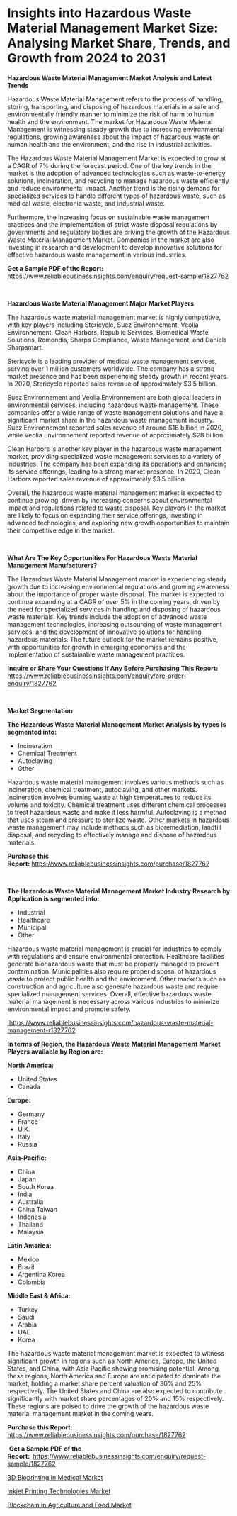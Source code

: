 <p><h1>Insights into Hazardous Waste Material Management Market Size: Analysing Market Share, Trends, and Growth from 2024 to 2031</h1></p><p><strong>Hazardous Waste Material Management Market Analysis and Latest Trends</strong></p>
<p><p>Hazardous Waste Material Management refers to the process of handling, storing, transporting, and disposing of hazardous materials in a safe and environmentally friendly manner to minimize the risk of harm to human health and the environment. The market for Hazardous Waste Material Management is witnessing steady growth due to increasing environmental regulations, growing awareness about the impact of hazardous waste on human health and the environment, and the rise in industrial activities.</p><p>The Hazardous Waste Material Management Market is expected to grow at a CAGR of 7% during the forecast period. One of the key trends in the market is the adoption of advanced technologies such as waste-to-energy solutions, incineration, and recycling to manage hazardous waste efficiently and reduce environmental impact. Another trend is the rising demand for specialized services to handle different types of hazardous waste, such as medical waste, electronic waste, and industrial waste.</p><p>Furthermore, the increasing focus on sustainable waste management practices and the implementation of strict waste disposal regulations by governments and regulatory bodies are driving the growth of the Hazardous Waste Material Management Market. Companies in the market are also investing in research and development to develop innovative solutions for effective hazardous waste management in various industries.</p></p>
<p><strong>Get a Sample PDF of the Report:&nbsp;</strong> <a href="https://www.reliablebusinessinsights.com/enquiry/request-sample/1827762">https://www.reliablebusinessinsights.com/enquiry/request-sample/1827762</a></p>
<p>&nbsp;</p>
<p><strong>Hazardous Waste Material Management Major Market Players</strong></p>
<p><p>The hazardous waste material management market is highly competitive, with key players including Stericycle, Suez Environnement, Veolia Environnement, Clean Harbors, Republic Services, Biomedical Waste Solutions, Remondis, Sharps Compliance, Waste Management, and Daniels Sharpsmart.</p><p>Stericycle is a leading provider of medical waste management services, serving over 1 million customers worldwide. The company has a strong market presence and has been experiencing steady growth in recent years. In 2020, Stericycle reported sales revenue of approximately $3.5 billion.</p><p>Suez Environnement and Veolia Environnement are both global leaders in environmental services, including hazardous waste management. These companies offer a wide range of waste management solutions and have a significant market share in the hazardous waste management industry. Suez Environnement reported sales revenue of around $18 billion in 2020, while Veolia Environnement reported revenue of approximately $28 billion.</p><p>Clean Harbors is another key player in the hazardous waste management market, providing specialized waste management services to a variety of industries. The company has been expanding its operations and enhancing its service offerings, leading to a strong market presence. In 2020, Clean Harbors reported sales revenue of approximately $3.5 billion.</p><p>Overall, the hazardous waste material management market is expected to continue growing, driven by increasing concerns about environmental impact and regulations related to waste disposal. Key players in the market are likely to focus on expanding their service offerings, investing in advanced technologies, and exploring new growth opportunities to maintain their competitive edge in the market.</p></p>
<p>&nbsp;</p>
<p><strong>What Are The Key Opportunities For Hazardous Waste Material Management Manufacturers?</strong></p>
<p><p>The Hazardous Waste Material Management market is experiencing steady growth due to increasing environmental regulations and growing awareness about the importance of proper waste disposal. The market is expected to continue expanding at a CAGR of over 5% in the coming years, driven by the need for specialized services in handling and disposing of hazardous waste materials. Key trends include the adoption of advanced waste management technologies, increasing outsourcing of waste management services, and the development of innovative solutions for handling hazardous materials. The future outlook for the market remains positive, with opportunities for growth in emerging economies and the implementation of sustainable waste management practices.</p></p>
<p><strong>Inquire or Share Your Questions If Any Before Purchasing This Report:</strong> <a href="https://www.reliablebusinessinsights.com/enquiry/pre-order-enquiry/1827762">https://www.reliablebusinessinsights.com/enquiry/pre-order-enquiry/1827762</a></p>
<p>&nbsp;</p>
<p><strong>Market Segmentation</strong></p>
<p><strong>The Hazardous Waste Material Management Market Analysis by types is segmented into:</strong></p>
<p><ul><li>Incineration</li><li>Chemical Treatment</li><li>Autoclaving</li><li>Other</li></ul></p>
<p><p>Hazardous waste material management involves various methods such as incineration, chemical treatment, autoclaving, and other markets. Incineration involves burning waste at high temperatures to reduce its volume and toxicity. Chemical treatment uses different chemical processes to treat hazardous waste and make it less harmful. Autoclaving is a method that uses steam and pressure to sterilize waste. Other markets in hazardous waste management may include methods such as bioremediation, landfill disposal, and recycling to effectively manage and dispose of hazardous materials.</p></p>
<p><strong>Purchase this Report:&nbsp;</strong><a href="https://www.reliablebusinessinsights.com/purchase/1827762">https://www.reliablebusinessinsights.com/purchase/1827762</a></p>
<p>&nbsp;</p>
<p><strong>The Hazardous Waste Material Management Market Industry Research by Application is segmented into:</strong></p>
<p><ul><li>Industrial</li><li>Healthcare</li><li>Municipal</li><li>Other</li></ul></p>
<p><p>Hazardous waste material management is crucial for industries to comply with regulations and ensure environmental protection. Healthcare facilities generate biohazardous waste that must be properly managed to prevent contamination. Municipalities also require proper disposal of hazardous waste to protect public health and the environment. Other markets such as construction and agriculture also generate hazardous waste and require specialized management services. Overall, effective hazardous waste material management is necessary across various industries to minimize environmental impact and promote safety.</p></p>
<p><a href="https://www.reliablebusinessinsights.com/hazardous-waste-material-management-r1827762">&nbsp;https://www.reliablebusinessinsights.com/hazardous-waste-material-management-r1827762</a></p>
<p><strong>In terms of Region, the Hazardous Waste Material Management Market Players available by Region are:</strong></p>
<p>
    <p> <strong> North America: </strong>
        <ul>
            <li>United States</li>
            <li>Canada</li>
        </ul>
        </p> 
    <p> <strong> Europe: </strong>
        <ul>
            <li>Germany</li>
            <li>France</li>
            <li>U.K.</li>
            <li>Italy</li>
            <li>Russia</li>
        </ul>
        </p> 
    <p> <strong> Asia-Pacific: </strong>
        <ul>
            <li>China</li>
            <li>Japan</li>
            <li>South Korea</li>
            <li>India</li>
            <li>Australia</li>
            <li>China Taiwan</li>
            <li>Indonesia</li>
            <li>Thailand</li>
            <li>Malaysia</li>
        </ul>
        </p> 
    <p> <strong> Latin America: </strong>
        <ul>
            <li>Mexico</li>
            <li>Brazil</li>
            <li>Argentina Korea</li>
            <li>Colombia</li>
        </ul>
        </p> 
    <p> <strong> Middle East & Africa: </strong>
        <ul>
            <li>Turkey</li>
            <li>Saudi</li>
            <li>Arabia</li>
            <li>UAE</li>
            <li>Korea</li>
        </ul>
    </p>
    </p>
<p><p>The hazardous waste material management market is expected to witness significant growth in regions such as North America, Europe, the United States, and China, with Asia Pacific showing promising potential. Among these regions, North America and Europe are anticipated to dominate the market, holding a market share percent valuation of 30% and 25% respectively. The United States and China are also expected to contribute significantly with market share percentages of 20% and 15% respectively. These regions are poised to drive the growth of the hazardous waste material management market in the coming years.</p></p>
<p><strong>Purchase this Report: </strong><a href="https://www.reliablebusinessinsights.com/purchase/1827762">https://www.reliablebusinessinsights.com/purchase/1827762</a></p>
<p>&nbsp;<strong>Get a Sample PDF of the Report:&nbsp;&nbsp;</strong><a href="https://www.reliablebusinessinsights.com/enquiry/request-sample/1827762">https://www.reliablebusinessinsights.com/enquiry/request-sample/1827762</a></p>
<p><strong></strong></p>
<p><p><a href="https://github.com/amirvaghari/Market-Research-Report-List-1/blob/main/3d-bioprinting-in-medical-market.md">3D Bioprinting in Medical Market</a></p><p><a href="https://github.com/JennyferFeil2023/Market-Research-Report-List-2/blob/main/inkjet-printing-technologies-market.md">Inkjet Printing Technologies Market</a></p><p><a href="https://github.com/janetchuadff364/Market-Research-Report-List-1/blob/main/blockchain-in-agriculture-and-food-market.md">Blockchain in Agriculture and Food Market</a></p></p>